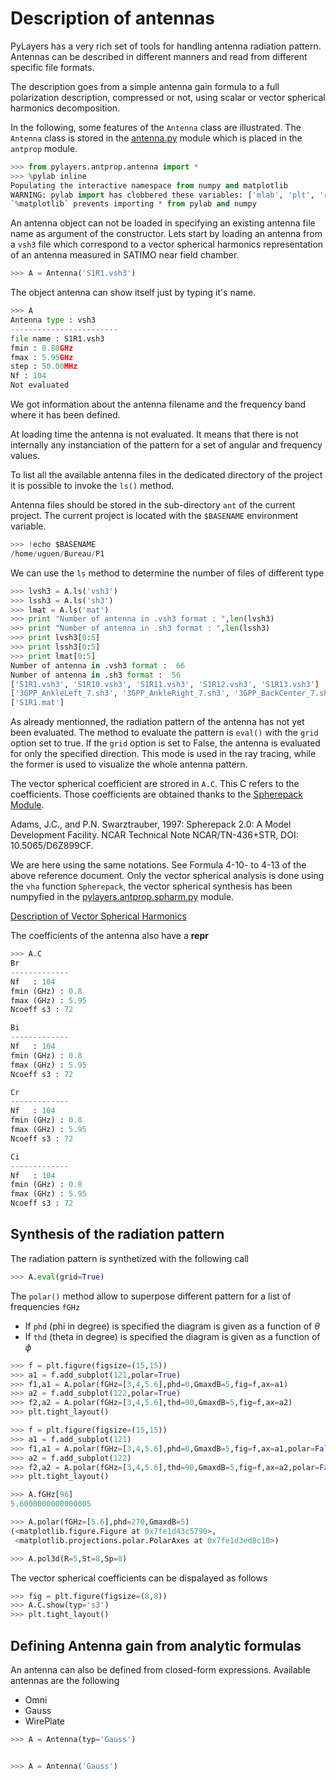 # Description of antennas

PyLayers has a very rich set of tools for handling antenna radiation pattern. Antennas can be described in different manners and read from different specific file formats.

The description goes from a simple antenna gain formula to a full polarization description, compressed or not, using scalar or vector spherical harmonics decomposition.

In the following, some features of the `Antenna` class are illustrated.
The  `Antenna` class is stored in the [antenna.py](http://pylayers.github.io/pylayers/modules/pylayers.antprop.antenna.html) module which is placed in the `antprop` module.

```python
>>> from pylayers.antprop.antenna import *
>>> %pylab inline
Populating the interactive namespace from numpy and matplotlib
WARNING: pylab import has clobbered these variables: ['mlab', 'plt', 'rc']
`%matplotlib` prevents importing * from pylab and numpy
```

An antenna object can not be loaded in specifying an existing antenna file name as argument of the constructor. Lets start by loading an antenna from a `vsh3` file which correspond to a vector spherical harmonics representation of an antenna measured in SATIMO near field chamber.

```python
>>> A = Antenna('S1R1.vsh3')
```

The object antenna can show itself just by typing it's name.

```python
>>> A
Antenna type : vsh3
------------------------
file name : S1R1.vsh3
fmin : 0.80GHz
fmax : 5.95GHz
step : 50.00MHz
Nf : 104
Not evaluated
```

We got information about the antenna filename and the frequency band where it has been defined.

At loading time the antenna is not evaluated. It means that there is not internally any instanciation of the pattern for a set of angular and frequency values.

To list all the available antenna files in the dedicated directory of the project it is possible to invoke the `ls()` method.

Antenna files should be stored in the sub-directory `ant` of the current project.
The current project is located with the `$BASENAME` environment variable.

```python
>>> !echo $BASENAME
/home/uguen/Bureau/P1
```

We can use the `ls` method to determine the number of files of different type

```python
>>> lvsh3 = A.ls('vsh3')
>>> lssh3 = A.ls('sh3')
>>> lmat = A.ls('mat')
>>> print "Number of antenna in .vsh3 format : ",len(lvsh3)
>>> print "Number of antenna in .sh3 format : ",len(lssh3)
>>> print lvsh3[0:5]
>>> print lssh3[0:5]
>>> print lmat[0:5]
Number of antenna in .vsh3 format :  66
Number of antenna in .sh3 format :  56
['S1R1.vsh3', 'S1R10.vsh3', 'S1R11.vsh3', 'S1R12.vsh3', 'S1R13.vsh3']
['3GPP_AnkleLeft_7.sh3', '3GPP_AnkleRight_7.sh3', '3GPP_BackCenter_7.sh3', '3GPP_BackCenter_8.sh3', '3GPP_ElbowLeft_7.sh3']
['S1R1.mat']
```

As already mentionned, the radiation pattern of the antenna has not yet been evaluated. The method to evaluate the pattern is `eval()` with the `grid` option set to true. If the `grid` option is set to False, the antenna is evaluated for only the specified direction. This mode is used in the ray tracing, while the former is used to visualize the whole antenna pattern.

The vector spherical coefficient are strored in `A.C`. This C refers to the coefficients.
Those coefficients are obtained thanks to the [Spherepack Module](http://nldr.library.ucar.edu/repository/assets/technotes/TECH-NOTE-000-000-000-380.pdf).

Adams, J.C., and P.N. Swarztrauber, 1997: Spherepack 2.0: A Model Development Facility. NCAR Technical Note NCAR/TN-436+STR, DOI: 10.5065/D6Z899CF.

We are here using the same notations.
See Formula 4-10- to 4-13 of the above reference document.
Only the vector spherical analysis is done using the `vha` function `Spherepack`, the vector spherical synthesis has been numpyfied in the
[pylayers.antprop.spharm.py](http://pylayers.github.io/pylayers/modules/pylayers.antprop.spharm.html) module.

[Description of Vector Spherical Harmonics](./AntennaVSH.html)

The coefficients of the antenna also have a __repr__

```python
>>> A.C
Br
-------------
Nf   : 104
fmin (GHz) : 0.8
fmax (GHz) : 5.95
Ncoeff s3 : 72

Bi
-------------
Nf   : 104
fmin (GHz) : 0.8
fmax (GHz) : 5.95
Ncoeff s3 : 72

Cr
-------------
Nf   : 104
fmin (GHz) : 0.8
fmax (GHz) : 5.95
Ncoeff s3 : 72

Ci
-------------
Nf   : 104
fmin (GHz) : 0.8
fmax (GHz) : 5.95
Ncoeff s3 : 72
```

## Synthesis of the radiation pattern

The radiation pattern is synthetized with the following call

```python
>>> A.eval(grid=True)
```

The `polar()` method allow to superpose different pattern for a list of frequencies `fGHz`
+ If `phd` (phi in degree) is specified the diagram is given as a function of $\theta$
+ If `thd` (theta in degree) is specified the diagram is given as a function of $\phi$

```python
>>> f = plt.figure(figsize=(15,15))
>>> a1 = f.add_subplot(121,polar=True)
>>> f1,a1 = A.polar(fGHz=[3,4,5.6],phd=0,GmaxdB=5,fig=f,ax=a1)
>>> a2 = f.add_subplot(122,polar=True)
>>> f2,a2 = A.polar(fGHz=[3,4,5.6],thd=90,GmaxdB=5,fig=f,ax=a2)
>>> plt.tight_layout()
```

```python
>>> f = plt.figure(figsize=(15,15))
>>> a1 = f.add_subplot(121)
>>> f1,a1 = A.polar(fGHz=[3,4,5.6],phd=0,GmaxdB=5,fig=f,ax=a1,polar=False)
>>> a2 = f.add_subplot(122)
>>> f2,a2 = A.polar(fGHz=[3,4,5.6],thd=90,GmaxdB=5,fig=f,ax=a2,polar=False)
>>> plt.tight_layout()
```

```python
>>> A.fGHz[96]
5.6000000000000005
```

```python
>>> A.polar(fGHz=[5.6],phd=270,GmaxdB=5)
(<matplotlib.figure.Figure at 0x7fe1d43c5790>,
 <matplotlib.projections.polar.PolarAxes at 0x7fe1d3ed8c10>)
```

```python
>>> A.pol3d(R=5,St=8,Sp=8)
```

The vector spherical coefficients can be dispalayed as follows

```python
>>> fig = plt.figure(figsize=(8,8))
>>> A.C.show(typ='s3')
>>> plt.tight_layout()
```

## Defining Antenna gain from analytic formulas

An antenna can also be defined from closed-form expressions. Available antennas are the following
+ Omni
+ Gauss
+ WirePlate

```python
>>> A = Antenna(typ='Gauss')
```

```python

```

```python
>>> A = Antenna('Gauss')
```

```python

```
